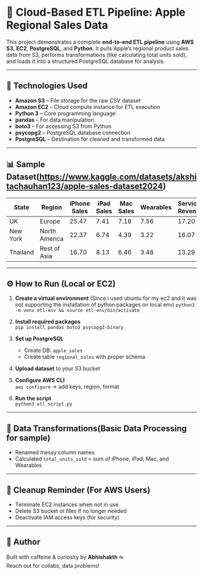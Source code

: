 # 🧊 Cloud-Based ETL Pipeline: Apple Regional Sales Data

This project demonstrates a complete **end-to-end ETL pipeline** using **AWS S3**, **EC2**, **PostgreSQL**, and **Python**. It pulls Apple’s regional product sales data from S3, performs transformations (like calculating total units sold), and loads it into a structured PostgreSQL database for analysis.

---

## 🚀 Technologies Used

- **Amazon S3** – File storage for the raw CSV dataset  
- **Amazon EC2** – Cloud compute instance for ETL execution  
- **Python 3** – Core programming language  
- **pandas** – For data manipulation  
- **boto3** – For accessing S3 from Python  
- **psycopg2** – PostgreSQL database connection  
- **PostgreSQL** – Destination for cleaned and transformed data  

---

## 📊 Sample Dataset(https://www.kaggle.com/datasets/akshitachauhan123/apple-sales-dataset2024)

| State      | Region        | iPhone Sales | iPad Sales | Mac Sales | Wearables | Services Revenue |
|------------|----------------|--------------|------------|-----------|-----------|------------------|
| UK         | Europe         | 25.47        | 7.41       | 7.18      | 7.56      | 17.20            |
| New York   | North America  | 22.37        | 6.74       | 4.39      | 3.22      | 16.07            |
| Thailand   | Rest of Asia   | 16.70        | 8.13       | 6.46      | 3.48      | 13.29            |

---

## ⚙️ How to Run (Local or EC2)

1. **Create a virtual environment**  (Since i used ubuntu for my ec2 and it was not supporting the installation of python packages on local env)
   `python3 -m venv etl-env && source etl-env/bin/activate`

2. **Install required packages**  
   `pip install pandas boto3 psycopg2-binary`

3. **Set up PostgreSQL**  
   - Create DB: `apple_sales`  
   - Create table `regional_sales` with proper schema

4. **Upload dataset** to your S3 bucket

5. **Configure AWS CLI**  
   `aws configure` → add keys, region, format

6. **Run the script**  
   `python3 etl_script.py`

---

## 🔄 Data Transformations(Basic Data Processing for sample)

- Renamed messy column names  
- Calculated `total_units_sold` = sum of iPhone, iPad, Mac, and Wearables

---


## 🧹 Cleanup Reminder (For AWS Users)

- Terminate EC2 instances when not in use  
- Delete S3 bucket or files if no longer needed  
- Deactivate IAM access keys (for security)

---

## 🙌 Author

Built with caffeine & curiosity by **Abhishakth** ☕  
Reach out for collabs, data problems!

